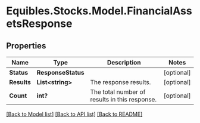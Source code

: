 # Equibles.Stocks.Model.FinancialAssetsResponse
## Properties

Name | Type | Description | Notes
------------ | ------------- | ------------- | -------------
**Status** | **ResponseStatus** |  | [optional] 
**Results** | **List&lt;string&gt;** | The response results. | [optional] 
**Count** | **int?** | The total number of results in this response. | [optional] 

[[Back to Model list]](../README.md#documentation-for-models) [[Back to API list]](../README.md#documentation-for-api-endpoints) [[Back to README]](../README.md)

